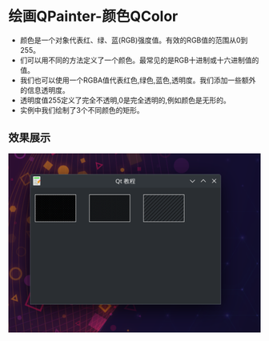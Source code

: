 # 绘画QPainter-颜色QColor
- 颜色是一个对象代表红、绿、蓝(RGB)强度值。有效的RGB值的范围从0到255。
- 们可以用不同的方法定义了一个颜色。最常见的是RGB十进制或十六进制值的值。
- 我们也可以使用一个RGBA值代表红色,绿色,蓝色,透明度。我们添加一些额外的信息透明度。
- 透明度值255定义了完全不透明,0是完全透明的,例如颜色是无形的。
- 实例中我们绘制了3个不同颜色的矩形。


## 效果展示
![](./images/2023-08-05_18-10.png)

